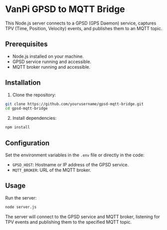 # VanPi GPSD to MQTT Bridge

This Node.js server connects to a GPSD (GPS Daemon) service, captures TPV (Time, Position, Velocity) events, and publishes them to an MQTT topic.

## Prerequisites

- Node.js installed on your machine.
- GPSD service running and accessible.
- MQTT broker running and accessible.

## Installation

1. Clone the repository:

```bash
git clone https://github.com/yourusername/gpsd-mqtt-bridge.git
cd gpsd-mqtt-bridge
```

2. Install dependencies:

```bash
npm install
```

## Configuration

Set the environment variables in the `.env` file or directly in the code:

* `GPSD_HOST`: Hostname or IP address of the GPSD service.
* `MQTT_BROKER`: URL of the MQTT broker.

## Usage

Run the server:

```bash
node server.js
```

The server will connect to the GPSD service and MQTT broker, listening for TPV events and publishing them to the specified MQTT topic.